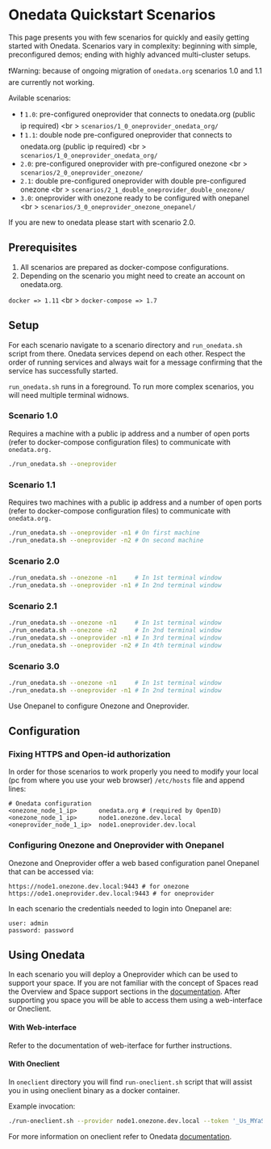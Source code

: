 # Onedata Quickstart ScenariosThis page presents you with few scenarios for quickly and easily getting started with Onedata. Scenarios vary in complexity: beginning with simple, preconfigured demos; ending with highly advanced multi-cluster setups.:heavy_exclamation_mark:Warning: because of ongoing migration of `onedata.org` scenarios 1.0 and 1.1 are currently not working.Avilable scenarios:- :heavy_exclamation_mark: `1.0`: pre-configured oneprovider that connects to onedata.org (public ip required) <br \>    `scenarios/1_0_oneprovider_onedata_org/`- :heavy_exclamation_mark: `1.1`: double node pre-configured oneprovider that connects to onedata.org (public ip required) <br \>    `scenarios/1_0_oneprovider_onedata_org/`- `2.0`: pre-configured oneprovider with pre-configured onezone <br \>    `scenarios/2_0_oneprovider_onezone/`- `2.1`: double pre-configured oneprovider with double pre-configured onezone <br \>    `scenarios/2_1_double_oneprovider_double_onezone/`- `3.0`: oneprovider with onezone ready to be configured with onepanel <br \>    `scenarios/3_0_oneprovider_onezone_onepanel/`If you are new to onedata please start with scenario 2.0. ## Prerequisites1. All scenarios are prepared as docker-compose configurations.2. Depending on the scenario you might need to create an account on onedata.org.`docker => 1.11` <br \>`docker-compose => 1.7`## SetupFor each scenario navigate to a scenario directory and `run_onedata.sh` script from there.Onedata services depend on each other. Respect the order of running services and always wait for a message confirming that the service has successfully started.`run_onedata.sh` runs in a foreground. To run more complex scenarios, you will need multiple terminal widnows.### Scenario 1.0Requires a machine with a public ip address and a number of open ports (refer to docker-compose configuration files) to communicate with `onedata.org.````bash./run_onedata.sh --oneprovider```### Scenario 1.1Requires two machines with a public ip address and a number of open ports (refer to docker-compose configuration files) to communicate with `onedata.org.````bash./run_onedata.sh --oneprovider -n1 # On first machine ./run_onedata.sh --oneprovider -n2 # On second machine```### Scenario 2.0```bash./run_onedata.sh --onezone -n1     # In 1st terminal window./run_onedata.sh --oneprovider -n1 # In 2nd terminal window```### Scenario 2.1```bash./run_onedata.sh --onezone -n1     # In 1st terminal window./run_onedata.sh --onezone -n2     # In 2nd terminal window./run_onedata.sh --oneprovider -n1 # In 3rd terminal window./run_onedata.sh --oneprovider -n2 # In 4th terminal window```### Scenario 3.0```bash./run_onedata.sh --onezone -n1     # In 1st terminal window./run_onedata.sh --oneprovider -n1 # In 2nd terminal window```Use Onepanel to configure Onezone and Oneprovider.## Configuration### Fixing HTTPS and Open-id authorizationIn order for those scenarios to work properly you need to modify your local (pc from where you use your web browser) `/etc/hosts` file and append lines:```# Onedata configuration<onezone_node_1_ip>      onedata.org # (required by OpenID)<onezone_node_1_ip>      node1.onezone.dev.local<oneprovider_node_1_ip>  node1.oneprovider.dev.local```### Configuring Onezone and Oneprovider with OnepanelOnezone and Oneprovider offer a web based configuration panel Onepanel that can be accessed via: ```https://node1.onezone.dev.local:9443 # for onezonehttps://ode1.oneprovider.dev.local:9443 # for oneprovider```In each scenario the credentials needed to login into Onepanel are:```user: adminpassword: password```## Using OnedataIn each scenario you will deploy a Oneprovider which can be used to support your space. If you are not familiar with the concept of Spaces read the Overview and Space support sections in the [documentation](https://onedata.org/documentation). After supporting you space you will be able to access them using a web-interface or Oneclient.#### With Web-interfaceRefer to the documentation of web-iterface for further instructions.#### With OneclientIn `oneclient` directory you will find `run-oneclient.sh` script that will assist you in using oneclient binary as a docker container. Example invocation:```bash./run-oneclient.sh --provider node1.onezone.dev.local --token '_Us_MYaSD80YgPpcKfVSLP-Mz3TIqmN1q1vb3qFJ'```For more information on oneclient refer to Onedata  [documentation](https://onedata.org/documentation).
